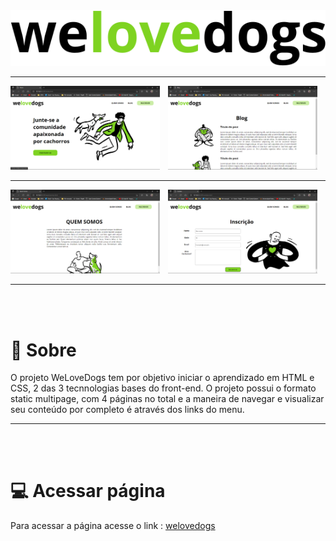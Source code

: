 <div align="center"><img src="imgs/logo.svg"></div>

<hr>


<div style="display:flex" width="100%">
    <div width="50%"><img width="95%"  src="imgs/imgs_readme/home.png"></div>
    <div width="50%"><img width="95%"  src="imgs/imgs_readme/blog.png"></div>
</div>
<hr>
<div style="display:flex" width="100%">
    <div width="50%"><img width="95%"  src="imgs/imgs_readme/quem_somos.png"></div>
    <div width="50%"><img width="95%"  src="imgs/imgs_readme/inscricao.png"></div>
</div>

<hr>
<br><br>
<h1>🔖 Sobre </h1>

<p>

O projeto WeLoveDogs tem por objetivo iniciar o aprendizado em HTML e CSS, 2 das 3 tecnnologias bases do front-end. O projeto possui o formato static multipage, com 4 páginas no total e a maneira de navegar e visualizar seu conteúdo por completo é através dos links do menu.</p>

<hr>
<br><br>
<h1>💻 Acessar página</h1>

<p>Para acessar a página acesse o link : <a href="https://iury-assuncao.github.io/WeLoveDogs/" target="_blank">welovedogs</a>




